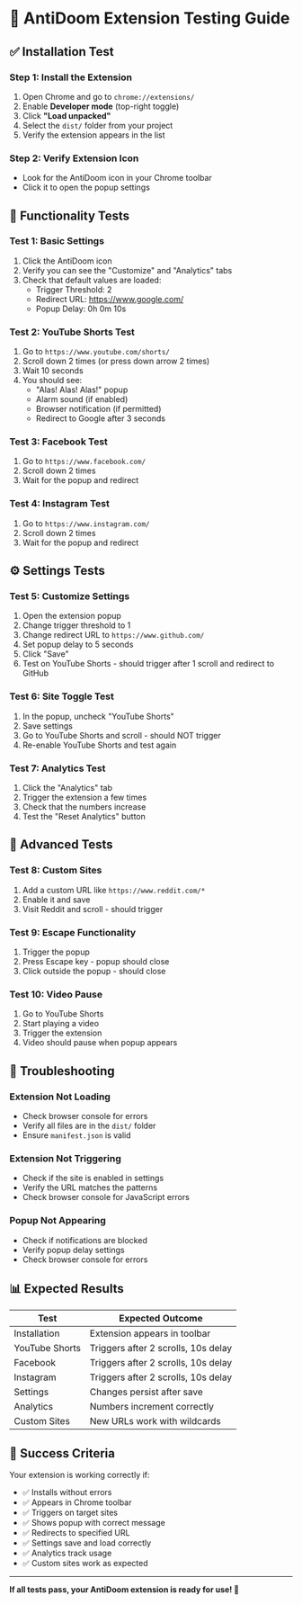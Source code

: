 # 🧪 AntiDoom Extension Testing Guide

## ✅ Installation Test

### Step 1: Install the Extension
1. Open Chrome and go to `chrome://extensions/`
2. Enable **Developer mode** (top-right toggle)
3. Click **"Load unpacked"**
4. Select the `dist/` folder from your project
5. Verify the extension appears in the list

### Step 2: Verify Extension Icon
- Look for the AntiDoom icon in your Chrome toolbar
- Click it to open the popup settings

## 🎯 Functionality Tests

### Test 1: Basic Settings
1. Click the AntiDoom icon
2. Verify you can see the "Customize" and "Analytics" tabs
3. Check that default values are loaded:
   - Trigger Threshold: 2
   - Redirect URL: https://www.google.com/
   - Popup Delay: 0h 0m 10s

### Test 2: YouTube Shorts Test
1. Go to `https://www.youtube.com/shorts/`
2. Scroll down 2 times (or press down arrow 2 times)
3. Wait 10 seconds
4. You should see:
   - "Alas! Alas! Alas!" popup
   - Alarm sound (if enabled)
   - Browser notification (if permitted)
   - Redirect to Google after 3 seconds

### Test 3: Facebook Test
1. Go to `https://www.facebook.com/`
2. Scroll down 2 times
3. Wait for the popup and redirect

### Test 4: Instagram Test
1. Go to `https://www.instagram.com/`
2. Scroll down 2 times
3. Wait for the popup and redirect

## ⚙️ Settings Tests

### Test 5: Customize Settings
1. Open the extension popup
2. Change trigger threshold to 1
3. Change redirect URL to `https://www.github.com/`
4. Set popup delay to 5 seconds
5. Click "Save"
6. Test on YouTube Shorts - should trigger after 1 scroll and redirect to GitHub

### Test 6: Site Toggle Test
1. In the popup, uncheck "YouTube Shorts"
2. Save settings
3. Go to YouTube Shorts and scroll - should NOT trigger
4. Re-enable YouTube Shorts and test again

### Test 7: Analytics Test
1. Click the "Analytics" tab
2. Trigger the extension a few times
3. Check that the numbers increase
4. Test the "Reset Analytics" button

## 🔧 Advanced Tests

### Test 8: Custom Sites
1. Add a custom URL like `https://www.reddit.com/*`
2. Enable it and save
3. Visit Reddit and scroll - should trigger

### Test 9: Escape Functionality
1. Trigger the popup
2. Press Escape key - popup should close
3. Click outside the popup - should close

### Test 10: Video Pause
1. Go to YouTube Shorts
2. Start playing a video
3. Trigger the extension
4. Video should pause when popup appears

## 🐛 Troubleshooting

### Extension Not Loading
- Check browser console for errors
- Verify all files are in the `dist/` folder
- Ensure `manifest.json` is valid

### Extension Not Triggering
- Check if the site is enabled in settings
- Verify the URL matches the patterns
- Check browser console for JavaScript errors

### Popup Not Appearing
- Check if notifications are blocked
- Verify popup delay settings
- Check browser console for errors

## 📊 Expected Results

| Test | Expected Outcome |
|------|------------------|
| Installation | Extension appears in toolbar |
| YouTube Shorts | Triggers after 2 scrolls, 10s delay |
| Facebook | Triggers after 2 scrolls, 10s delay |
| Instagram | Triggers after 2 scrolls, 10s delay |
| Settings | Changes persist after save |
| Analytics | Numbers increment correctly |
| Custom Sites | New URLs work with wildcards |

## 🎉 Success Criteria

Your extension is working correctly if:
- ✅ Installs without errors
- ✅ Appears in Chrome toolbar
- ✅ Triggers on target sites
- ✅ Shows popup with correct message
- ✅ Redirects to specified URL
- ✅ Settings save and load correctly
- ✅ Analytics track usage
- ✅ Custom sites work as expected

---

**If all tests pass, your AntiDoom extension is ready for use! 🚀** 